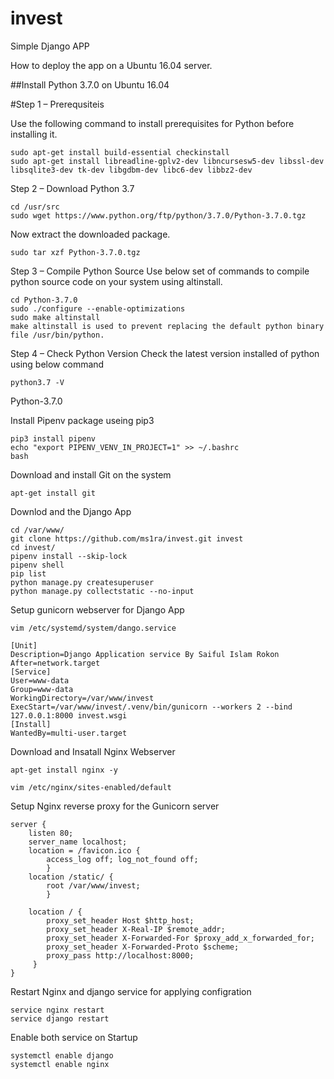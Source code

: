 # invest
Simple Django APP

How to deploy the app on a Ubuntu 16.04 server.

##Install Python 3.7.0 on Ubuntu 16.04

#Step 1 – Prerequsiteis

Use the following command to install prerequisites for Python before installing it.
```
sudo apt-get install build-essential checkinstall
sudo apt-get install libreadline-gplv2-dev libncursesw5-dev libssl-dev libsqlite3-dev tk-dev libgdbm-dev libc6-dev libbz2-dev
```
Step 2 – Download Python 3.7

```
cd /usr/src
sudo wget https://www.python.org/ftp/python/3.7.0/Python-3.7.0.tgz
```
Now extract the downloaded package.
```
sudo tar xzf Python-3.7.0.tgz
```
Step 3 – Compile Python Source
Use below set of commands to compile python source code on your system using altinstall.
```
cd Python-3.7.0
sudo ./configure --enable-optimizations
sudo make altinstall
make altinstall is used to prevent replacing the default python binary file /usr/bin/python.
```

Step 4 – Check Python Version
Check the latest version installed of python using below command
```
python3.7 -V
```
Python-3.7.0

Install Pipenv package useing pip3 
```
pip3 install pipenv 
echo "export PIPENV_VENV_IN_PROJECT=1" >> ~/.bashrc
bash
```

Download and install Git on the system
```
apt-get install git
```
Downlod and the Django App
```
cd /var/www/
git clone https://github.com/ms1ra/invest.git invest 
cd invest/
pipenv install --skip-lock
pipenv shell
pip list
python manage.py createsuperuser
python manage.py collectstatic --no-input
```
Setup gunicorn webserver for Django App
```
vim /etc/systemd/system/dango.service
```
```
[Unit]
Description=Django Application service By Saiful Islam Rokon
After=network.target
[Service]
User=www-data
Group=www-data
WorkingDirectory=/var/www/invest
ExecStart=/var/www/invest/.venv/bin/gunicorn --workers 2 --bind 127.0.0.1:8000 invest.wsgi
[Install]
WantedBy=multi-user.target
```

Download and Insatall Nginx Webserver 
```
apt-get install nginx -y
```
```
vim /etc/nginx/sites-enabled/default
```
Setup Nginx reverse proxy for the Gunicorn server

```
server {
    listen 80;
    server_name localhost;
    location = /favicon.ico {
        access_log off; log_not_found off;
        }
    location /static/ {
        root /var/www/invest;
        }

    location / {
        proxy_set_header Host $http_host;
        proxy_set_header X-Real-IP $remote_addr;
        proxy_set_header X-Forwarded-For $proxy_add_x_forwarded_for;
        proxy_set_header X-Forwarded-Proto $scheme;
        proxy_pass http://localhost:8000;
     }
}
```
Restart Nginx and django service for applying configration
```
service nginx restart
service django restart
```
Enable both service on Startup

```
systemctl enable django
systemctl enable nginx
```

